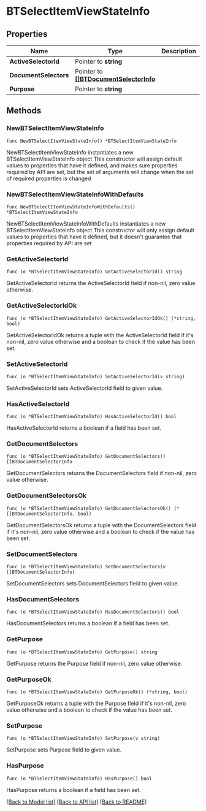 # BTSelectItemViewStateInfo

## Properties

Name | Type | Description | Notes
------------ | ------------- | ------------- | -------------
**ActiveSelectorId** | Pointer to **string** |  | [optional] 
**DocumentSelectors** | Pointer to [**[]BTDocumentSelectorInfo**](BTDocumentSelectorInfo.md) |  | [optional] 
**Purpose** | Pointer to **string** |  | [optional] 

## Methods

### NewBTSelectItemViewStateInfo

`func NewBTSelectItemViewStateInfo() *BTSelectItemViewStateInfo`

NewBTSelectItemViewStateInfo instantiates a new BTSelectItemViewStateInfo object
This constructor will assign default values to properties that have it defined,
and makes sure properties required by API are set, but the set of arguments
will change when the set of required properties is changed

### NewBTSelectItemViewStateInfoWithDefaults

`func NewBTSelectItemViewStateInfoWithDefaults() *BTSelectItemViewStateInfo`

NewBTSelectItemViewStateInfoWithDefaults instantiates a new BTSelectItemViewStateInfo object
This constructor will only assign default values to properties that have it defined,
but it doesn't guarantee that properties required by API are set

### GetActiveSelectorId

`func (o *BTSelectItemViewStateInfo) GetActiveSelectorId() string`

GetActiveSelectorId returns the ActiveSelectorId field if non-nil, zero value otherwise.

### GetActiveSelectorIdOk

`func (o *BTSelectItemViewStateInfo) GetActiveSelectorIdOk() (*string, bool)`

GetActiveSelectorIdOk returns a tuple with the ActiveSelectorId field if it's non-nil, zero value otherwise
and a boolean to check if the value has been set.

### SetActiveSelectorId

`func (o *BTSelectItemViewStateInfo) SetActiveSelectorId(v string)`

SetActiveSelectorId sets ActiveSelectorId field to given value.

### HasActiveSelectorId

`func (o *BTSelectItemViewStateInfo) HasActiveSelectorId() bool`

HasActiveSelectorId returns a boolean if a field has been set.

### GetDocumentSelectors

`func (o *BTSelectItemViewStateInfo) GetDocumentSelectors() []BTDocumentSelectorInfo`

GetDocumentSelectors returns the DocumentSelectors field if non-nil, zero value otherwise.

### GetDocumentSelectorsOk

`func (o *BTSelectItemViewStateInfo) GetDocumentSelectorsOk() (*[]BTDocumentSelectorInfo, bool)`

GetDocumentSelectorsOk returns a tuple with the DocumentSelectors field if it's non-nil, zero value otherwise
and a boolean to check if the value has been set.

### SetDocumentSelectors

`func (o *BTSelectItemViewStateInfo) SetDocumentSelectors(v []BTDocumentSelectorInfo)`

SetDocumentSelectors sets DocumentSelectors field to given value.

### HasDocumentSelectors

`func (o *BTSelectItemViewStateInfo) HasDocumentSelectors() bool`

HasDocumentSelectors returns a boolean if a field has been set.

### GetPurpose

`func (o *BTSelectItemViewStateInfo) GetPurpose() string`

GetPurpose returns the Purpose field if non-nil, zero value otherwise.

### GetPurposeOk

`func (o *BTSelectItemViewStateInfo) GetPurposeOk() (*string, bool)`

GetPurposeOk returns a tuple with the Purpose field if it's non-nil, zero value otherwise
and a boolean to check if the value has been set.

### SetPurpose

`func (o *BTSelectItemViewStateInfo) SetPurpose(v string)`

SetPurpose sets Purpose field to given value.

### HasPurpose

`func (o *BTSelectItemViewStateInfo) HasPurpose() bool`

HasPurpose returns a boolean if a field has been set.


[[Back to Model list]](../README.md#documentation-for-models) [[Back to API list]](../README.md#documentation-for-api-endpoints) [[Back to README]](../README.md)


